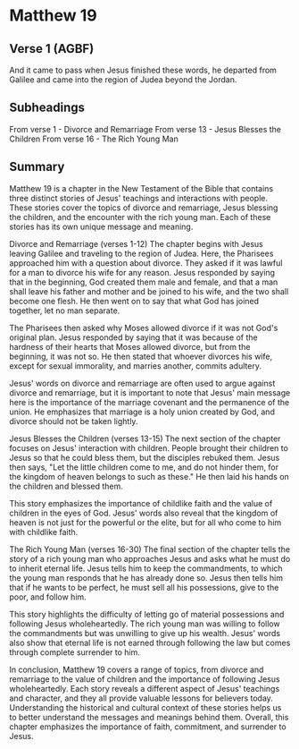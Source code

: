 # Matthew 19

## Verse 1 (AGBF)

And it came to pass when Jesus finished these words, he departed from Galilee and came into the region of Judea beyond the Jordan.

## Subheadings

From verse 1 - Divorce and Remarriage
From verse 13 - Jesus Blesses the Children
From verse 16 - The Rich Young Man

## Summary

Matthew 19 is a chapter in the New Testament of the Bible that contains three distinct stories of Jesus' teachings and interactions with people. These stories cover the topics of divorce and remarriage, Jesus blessing the children, and the encounter with the rich young man. Each of these stories has its own unique message and meaning.

Divorce and Remarriage (verses 1-12)
The chapter begins with Jesus leaving Galilee and traveling to the region of Judea. Here, the Pharisees approached him with a question about divorce. They asked if it was lawful for a man to divorce his wife for any reason. Jesus responded by saying that in the beginning, God created them male and female, and that a man shall leave his father and mother and be joined to his wife, and the two shall become one flesh. He then went on to say that what God has joined together, let no man separate.

The Pharisees then asked why Moses allowed divorce if it was not God's original plan. Jesus responded by saying that it was because of the hardness of their hearts that Moses allowed divorce, but from the beginning, it was not so. He then stated that whoever divorces his wife, except for sexual immorality, and marries another, commits adultery.

Jesus' words on divorce and remarriage are often used to argue against divorce and remarriage, but it is important to note that Jesus' main message here is the importance of the marriage covenant and the permanence of the union. He emphasizes that marriage is a holy union created by God, and divorce should not be taken lightly.

Jesus Blesses the Children (verses 13-15)
The next section of the chapter focuses on Jesus' interaction with children. People brought their children to Jesus so that he could bless them, but the disciples rebuked them. Jesus then says, "Let the little children come to me, and do not hinder them, for the kingdom of heaven belongs to such as these." He then laid his hands on the children and blessed them.

This story emphasizes the importance of childlike faith and the value of children in the eyes of God. Jesus' words also reveal that the kingdom of heaven is not just for the powerful or the elite, but for all who come to him with childlike faith.

The Rich Young Man (verses 16-30)
The final section of the chapter tells the story of a rich young man who approaches Jesus and asks what he must do to inherit eternal life. Jesus tells him to keep the commandments, to which the young man responds that he has already done so. Jesus then tells him that if he wants to be perfect, he must sell all his possessions, give to the poor, and follow him.

This story highlights the difficulty of letting go of material possessions and following Jesus wholeheartedly. The rich young man was willing to follow the commandments but was unwilling to give up his wealth. Jesus' words also show that eternal life is not earned through following the law but comes through complete surrender to him.

In conclusion, Matthew 19 covers a range of topics, from divorce and remarriage to the value of children and the importance of following Jesus wholeheartedly. Each story reveals a different aspect of Jesus' teachings and character, and they all provide valuable lessons for believers today. Understanding the historical and cultural context of these stories helps us to better understand the messages and meanings behind them. Overall, this chapter emphasizes the importance of faith, commitment, and surrender to Jesus.